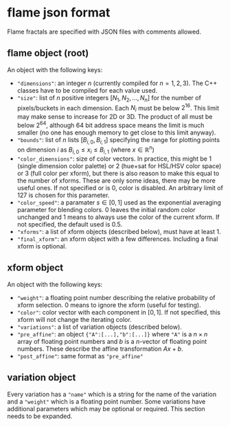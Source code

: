 # flame json format

Flame fractals are specified with JSON files with comments allowed.

## flame object (root)

An object with the following keys:
- `"dimensions"`: an integer $n$ (currently compiled for $n=1,2,3$).
The C++ classes have to be compiled for each value used.
- `"size"`: list of $n$ positive integers $[N_1,N_2,\ldots,N_n]$ for the number
of pixels/buckets in each dimension. Each $N_i$ must be below $2^{16}$. This
limit may make sense to increase for 2D or 3D. The product of all must be below
$2^{64}$, although 64 bit address space means the limit is much smaller
(no one has enough memory to get close to this limit anyway).
- `"bounds"`: list of $n$ lists $[B_{i,0},B_{i,1}]$ specifying the range for
plotting points on dimension $i$ as $B_{i,0}\leq x_i\leq B_{i,1}$
(where $x\in\mathbb{R}^n$)
- `"color_dimensions"`: size of color vectors. In practice, this might be 1
(single dimension color palette) or 2 (hue+sat for HSL/HSV color space) or 3
(full color per xform), but there is also reason to make this equal to the
number of xforms. These are only some ideas, there may be more useful ones.
If not specified or is 0, color is disabled. An arbitrary limit of 127 is chosen
for this parameter.
- `"color_speed"`: a paramater $s\in[0,1]$ used as the exponential averaging
parameter for blending colors. 0 leaves the initial random color unchanged and
1 means to always use the color of the current xform. If not specified, the
default used is 0.5.
- `"xforms"`: a list of xform objects (described below), must have at least 1.
- `"final_xform"`: an xform object with a few differences. Including a final
xform is optional.

## xform object

An object with the following keys:
- `"weight"`: a floating point number describing the relative probability of
xform selection. 0 means to ignore the xform (useful for testing).
- `"color"`: color vector with each component in $[0,1]$. If not specified, this
xform will not change the iterating color.
- `"variations"`: a list of variation objects (described below).
- `"pre_affine"`: an object `{"A":[...],"b":[...]}` where `"A"` is a $n\times n$
array of floating point numbers and $b$ is a $n$-vector of floating point
numbers. These describe the affine transformation $Ax+b$.
- `"post_affine"`: same format as `"pre_affine"`

## variation object

Every variation has a `"name"` which is a string for the name of the variation
and a `"weight"` which is a floating point number. Some variations have
additional parameters which may be optional or required. This section needs to
be expanded.

